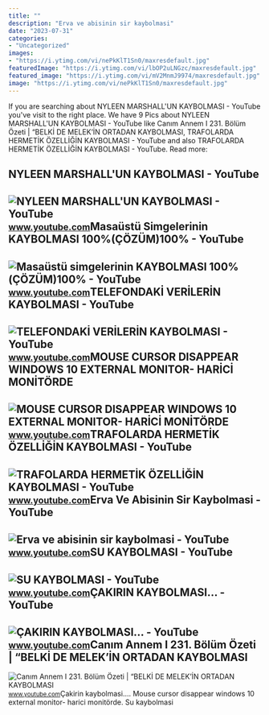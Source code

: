 ```yaml
---
title: ""
description: "Erva ve abisinin sir kaybolmasi"
date: "2023-07-31"
categories:
- "Uncategorized"
images:
- "https://i.ytimg.com/vi/nePkKlT1Sn0/maxresdefault.jpg"
featuredImage: "https://i.ytimg.com/vi/lbOP2uLNGzc/maxresdefault.jpg"
featured_image: "https://i.ytimg.com/vi/mV2MnmJ9974/maxresdefault.jpg"
image: "https://i.ytimg.com/vi/nePkKlT1Sn0/maxresdefault.jpg"
---
```


If you are searching about NYLEEN MARSHALL'UN KAYBOLMASI - YouTube you've visit to the right place. We have 9 Pics about NYLEEN MARSHALL'UN KAYBOLMASI - YouTube like Canım Annem I 231. Bölüm Özeti | “BELKİ DE MELEK’İN ORTADAN KAYBOLMASI, TRAFOLARDA HERMETİK ÖZELLİĞİN KAYBOLMASI - YouTube and also TRAFOLARDA HERMETİK ÖZELLİĞİN KAYBOLMASI - YouTube. Read more:

NYLEEN MARSHALL'UN KAYBOLMASI - YouTube
---------------------------------------

 ![NYLEEN MARSHALL'UN KAYBOLMASI - YouTube](https://i.ytimg.com/vi/zbdBWEXXV5k/maxresdefault.jpg) <small>www.youtube.com</small>Masaüstü Simgelerinin KAYBOLMASI 100%(ÇÖZÜM)100% - YouTube
----------------------------------------------------------

 ![Masaüstü simgelerinin KAYBOLMASI 100%(ÇÖZÜM)100% - YouTube](https://i.ytimg.com/vi/mV2MnmJ9974/maxresdefault.jpg) <small>www.youtube.com</small>TELEFONDAKİ VERİLERİN KAYBOLMASI - YouTube
------------------------------------------

 ![TELEFONDAKİ VERİLERİN KAYBOLMASI - YouTube](https://i.ytimg.com/vi/0shkMaYJ6i0/maxresdefault.jpg?sqp=-oaymwEmCIAKENAF8quKqQMa8AEB-AH-CYAC0AWKAgwIABABGHIgTCg7MA8=&rs=AOn4CLCbxLUgqocXqk72uyR0Olm0D-lGpA) <small>www.youtube.com</small>MOUSE CURSOR DISAPPEAR WINDOWS 10 EXTERNAL MONITOR- HARİCİ MONİTÖRDE
--------------------------------------------------------------------

 ![MOUSE CURSOR DISAPPEAR WINDOWS 10 EXTERNAL MONITOR- HARİCİ MONİTÖRDE](https://i.ytimg.com/vi/O6y7g9FzPb4/maxresdefault.jpg?sqp=-oaymwEmCIAKENAF8quKqQMa8AEB-AHUBoAC4AOKAgwIABABGGUgUihEMA8=&rs=AOn4CLD5q4-ezVz276y7pBelJBESWBenjQ) <small>www.youtube.com</small>TRAFOLARDA HERMETİK ÖZELLİĞİN KAYBOLMASI - YouTube
--------------------------------------------------

 ![TRAFOLARDA HERMETİK ÖZELLİĞİN KAYBOLMASI - YouTube](https://i.ytimg.com/vi/n7bm0P6MAHI/maxresdefault.jpg?sqp=-oaymwEmCIAKENAF8quKqQMa8AEB-AGUA4AC0AWKAgwIABABGGUgZShlMA8=&rs=AOn4CLCZefi4IQsKFVv29JLxVjXJ4r2QPQ) <small>www.youtube.com</small>Erva Ve Abisinin Sir Kaybolmasi - YouTube
-----------------------------------------

 ![Erva ve abisinin sir kaybolmasi - YouTube](https://i.ytimg.com/vi/nePkKlT1Sn0/maxresdefault.jpg) <small>www.youtube.com</small>SU KAYBOLMASI - YouTube
-----------------------

 ![SU KAYBOLMASI - YouTube](https://i.ytimg.com/vi/lbOP2uLNGzc/maxresdefault.jpg) <small>www.youtube.com</small>ÇAKIRIN KAYBOLMASI... - YouTube
-------------------------------

 ![ÇAKIRIN KAYBOLMASI... - YouTube](https://i.ytimg.com/vi/vweBvJ0Futg/maxresdefault.jpg?sqp=-oaymwEmCIAKENAF8quKqQMa8AEB-AHiAYAC4AOKAgwIABABGEogSyhlMA8=&rs=AOn4CLARtCNBmfRIbqlhRty9J8f0liRzmg) <small>www.youtube.com</small>Canım Annem I 231. Bölüm Özeti | “BELKİ DE MELEK’İN ORTADAN KAYBOLMASI
----------------------------------------------------------------------

 ![Canım Annem I 231. Bölüm Özeti | “BELKİ DE MELEK’İN ORTADAN KAYBOLMASI](https://i.ytimg.com/vi/taPhOlmQ2D0/maxresdefault.jpg) <small>www.youtube.com</small>Çakirin kaybolmasi.... Mouse cursor disappear windows 10 external monitor- hari̇ci̇ moni̇törde. Su kaybolmasi
